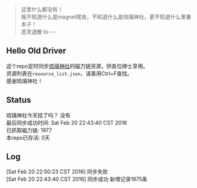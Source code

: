 > 这里什么都没有！  
> 我不知道什么是magnet爬虫，不知道什么是琉璃神社，更不知道什么里番本子！  
> 恶灵退散 bi---

Hello Old Driver
----------------
这个repo定时同步[琉璃神社](http://www.hacg.lol)的磁力链资源，供各位绅士享用。  
资源列表在`resource_list.json`，请善用Ctrl+F查找。  
感谢琉璃神社！

Status
------
琉璃神社今天挂了吗？ 没有  
最后同步成功时间:  Sat Feb 20 22:43:40 CST 2016  
已抓取磁力链:  1977  
本repo已存活: 0天  

Log
----
[Sat Feb 20 22:50:23 CST 2016] 同步失败  
[Sat Feb 20 22:43:40 CST 2016] 同步成功 新增记录1975条  
